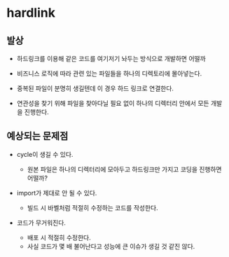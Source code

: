 # hardlink
## 발상
- 하드링크를 이용해 같은 코드를 여기저기 놔두는 방식으로 개발하면 어떨까

- 비즈니스 로직에 따라 관련 있는 파일들을 하나의 디렉토리에 몰아넣는다.
- 중복된 파일이 분명히 생길텐데 이 경우 하드 링크로 연결한다.

- 연관성을 찾기 위해 파일을 찾아다닐 필요 없이 하나의 디렉터리 안에서 모든 개발을 진행한다.

## 예상되는 문제점
- cycle이 생길 수 있다.
  - 원본 파일은 하나의 디렉터리에 모아두고 하드링크만 가지고 코딩을 진행하면 어떨까?

- import가 제대로 안 될 수 있다.
  - 빌드 시 바벨처럼 적절히 수정하는 코드를 작성한다.

- 코드가 무거워진다.
  - 배포 시 적절히 수정한다.
  - 사실 코드가 몇 배 불어난다고 성능에 큰 이슈가 생길 것 같진 않다.
